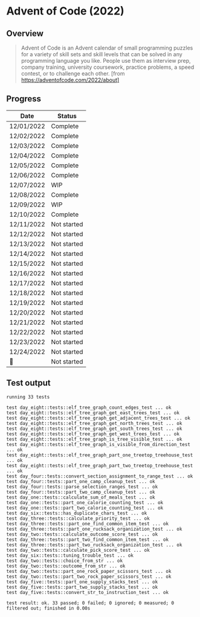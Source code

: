 # Advent of Code (2022)

## Overview

> Advent of Code is an Advent calendar of small programming puzzles for a variety of skill sets and skill levels that can be solved in any programming language you like. People use them as interview prep, company training, university coursework, practice problems, a speed contest, or to challenge each other. [from https://adventofcode.com/2022/about]

## Progress

| Date       | Status      |
| ---------- | ----------- |
| 12/01/2022 | Complete    |
| 12/02/2022 | Complete    |
| 12/03/2022 | Complete    |
| 12/04/2022 | Complete    |
| 12/05/2022 | Complete    |
| 12/06/2022 | Complete    |
| 12/07/2022 | WIP         |
| 12/08/2022 | Complete    |
| 12/09/2022 | WIP         |
| 12/10/2022 | Complete    |
| 12/11/2022 | Not started |
| 12/12/2022 | Not started |
| 12/13/2022 | Not started |
| 12/14/2022 | Not started |
| 12/15/2022 | Not started |
| 12/16/2022 | Not started |
| 12/17/2022 | Not started |
| 12/18/2022 | Not started |
| 12/19/2022 | Not started |
| 12/20/2022 | Not started |
| 12/21/2022 | Not started |
| 12/22/2022 | Not started |
| 12/23/2022 | Not started |
| 12/24/2022 | Not started |
| 🎅         | Not started |

## Test output

```
running 33 tests

test day_eight::tests::elf_tree_graph_count_edges_test ... ok
test day_eight::tests::elf_tree_graph_get_east_trees_test ... ok
test day_eight::tests::elf_tree_graph_get_adjacent_trees_test ... ok
test day_eight::tests::elf_tree_graph_get_north_trees_test ... ok
test day_eight::tests::elf_tree_graph_get_south_trees_test ... ok
test day_eight::tests::elf_tree_graph_get_west_trees_test ... ok
test day_eight::tests::elf_tree_graph_is_tree_visible_test ... ok
test day_eight::tests::elf_tree_graph_is_visible_from_direction_test ... ok
test day_eight::tests::elf_tree_graph_part_one_treetop_treehouse_test ... ok
test day_eight::tests::elf_tree_graph_part_two_treetop_treehouse_test ... ok
test day_four::tests::convert_section_assignment_to_range_test ... ok
test day_four::tests::part_one_camp_cleanup_test ... ok
test day_four::tests::parse_selection_ranges_test ... ok
test day_four::tests::part_two_camp_cleanup_test ... ok
test day_one::tests::calculate_sum_of_meals_test ... ok
test day_one::tests::part_one_calorie_counting_test ... ok
test day_one::tests::part_two_calorie_counting_test ... ok
test day_six::tests::has_duplicate_chars_test ... ok
test day_three::tests::calculate_priority_test ... ok
test day_three::tests::part_one_find_common_item_test ... ok
test day_three::tests::part_one_rucksack_organization_test ... ok
test day_two::tests::calculate_outcome_score_test ... ok
test day_three::tests::part_two_find_common_item_test ... ok
test day_three::tests::part_two_rucksack_organization_test ... ok
test day_two::tests::calculate_pick_score_test ... ok
test day_six::tests::tuning_trouble_test ... ok
test day_two::tests::choice_from_str ... ok
test day_two::tests::outcome_from_str ... ok
test day_two::tests::part_one_rock_paper_scissors_test ... ok
test day_two::tests::part_two_rock_paper_scissors_test ... ok
test day_five::tests::part_one_supply_stacks_test ... ok
test day_five::tests::part_two_supply_stacks_test ... ok
test day_five::tests::convert_str_to_instruction_test ... ok

test result: ok. 33 passed; 0 failed; 0 ignored; 0 measured; 0 filtered out; finished in 0.00s
```
